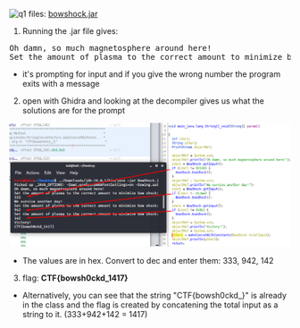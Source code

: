 ![q1](Hacky%20Holidays/reversing/BowShock/question.png)
files: [bowshock.jar](BowShock.jar)

1) Running the .jar file gives:
<pre>
Oh damn, so much magnetosphere around here!
Set the amount of plasma to the correct amount to minimize bow shock: 
</pre>
- it's prompting for input and if you give the wrong number the program exits with a message

2) open with Ghidra and looking at the decompiler gives us what the solutions are for the prompt

![ghidra](ghidra.png)

 - The values are in hex. Convert to dec and enter them: 333, 942, 142
 
 3) flag: **CTF{bowsh0ckd_1417}**


- Alternatively, you can see that the string "CTF{bowsh0ckd_}" is already in the class and the flag is created by concatening the total input as a string to it.  (333+942+142 = 1417)